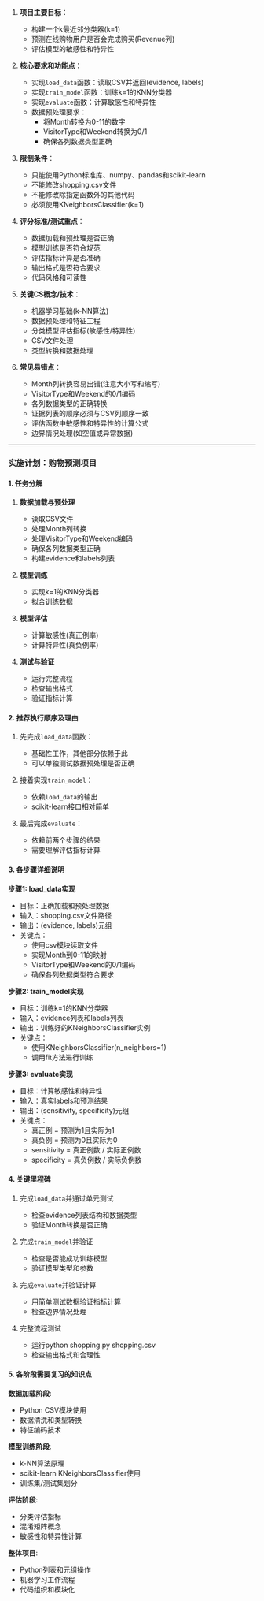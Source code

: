 1. **项目主要目标**：
   - 构建一个k最近邻分类器(k=1)
   - 预测在线购物用户是否会完成购买(Revenue列)
   - 评估模型的敏感性和特异性

2. **核心要求和功能点**：
   - 实现`load_data`函数：读取CSV并返回(evidence, labels)
   - 实现`train_model`函数：训练k=1的KNN分类器
   - 实现`evaluate`函数：计算敏感性和特异性
   - 数据预处理要求：
     - 将Month转换为0-11的数字
     - VisitorType和Weekend转换为0/1
     - 确保各列数据类型正确

3. **限制条件**：
   - 只能使用Python标准库、numpy、pandas和scikit-learn
   - 不能修改shopping.csv文件
   - 不能修改除指定函数外的其他代码
   - 必须使用KNeighborsClassifier(k=1)

4. **评分标准/测试重点**：
   - 数据加载和预处理是否正确
   - 模型训练是否符合规范
   - 评估指标计算是否准确
   - 输出格式是否符合要求
   - 代码风格和可读性

5. **关键CS概念/技术**：
   - 机器学习基础(k-NN算法)
   - 数据预处理和特征工程
   - 分类模型评估指标(敏感性/特异性)
   - CSV文件处理
   - 类型转换和数据处理

6. **常见易错点**：
   - Month列转换容易出错(注意大小写和缩写)
   - VisitorType和Weekend的0/1编码
   - 各列数据类型的正确转换
   - 证据列表的顺序必须与CSV列顺序一致
   - 评估函数中敏感性和特异性的计算公式
   - 边界情况处理(如空值或异常数据)

---

### 实施计划：购物预测项目

#### 1. 任务分解
1. **数据加载与预处理**
   - 读取CSV文件
   - 处理Month列转换
   - 处理VisitorType和Weekend编码
   - 确保各列数据类型正确
   - 构建evidence和labels列表

2. **模型训练**
   - 实现k=1的KNN分类器
   - 拟合训练数据

3. **模型评估**
   - 计算敏感性(真正例率)
   - 计算特异性(真负例率)

4. **测试与验证**
   - 运行完整流程
   - 检查输出格式
   - 验证指标计算

#### 2. 推荐执行顺序及理由
1. 先完成`load_data`函数：
   - 基础性工作，其他部分依赖于此
   - 可以单独测试数据预处理是否正确

2. 接着实现`train_model`：
   - 依赖`load_data`的输出
   - scikit-learn接口相对简单

3. 最后完成`evaluate`：
   - 依赖前两个步骤的结果
   - 需要理解评估指标计算

#### 3. 各步骤详细说明

**步骤1: load_data实现**
- 目标：正确加载和预处理数据
- 输入：shopping.csv文件路径
- 输出：(evidence, labels)元组
- 关键点：
  - 使用csv模块读取文件
  - 实现Month到0-11的映射
  - VisitorType和Weekend的0/1编码
  - 确保各列数据类型符合要求

**步骤2: train_model实现** 
- 目标：训练k=1的KNN分类器
- 输入：evidence列表和labels列表
- 输出：训练好的KNeighborsClassifier实例
- 关键点：
  - 使用KNeighborsClassifier(n_neighbors=1)
  - 调用fit方法进行训练

**步骤3: evaluate实现**
- 目标：计算敏感性和特异性
- 输入：真实labels和预测结果
- 输出：(sensitivity, specificity)元组
- 关键点：
  - 真正例 = 预测为1且实际为1
  - 真负例 = 预测为0且实际为0
  - sensitivity = 真正例数 / 实际正例数
  - specificity = 真负例数 / 实际负例数

#### 4. 关键里程碑
1. 完成`load_data`并通过单元测试
   - 检查evidence列表结构和数据类型
   - 验证Month转换是否正确

2. 完成`train_model`并验证
   - 检查是否能成功训练模型
   - 验证模型类型和参数

3. 完成`evaluate`并验证计算
   - 用简单测试数据验证指标计算
   - 检查边界情况处理

4. 完整流程测试
   - 运行python shopping.py shopping.csv
   - 检查输出格式和合理性

#### 5. 各阶段需要复习的知识点

**数据加载阶段**:
- Python CSV模块使用
- 数据清洗和类型转换
- 特征编码技术

**模型训练阶段**:
- k-NN算法原理
- scikit-learn KNeighborsClassifier使用
- 训练集/测试集划分

**评估阶段**:
- 分类评估指标
- 混淆矩阵概念
- 敏感性和特异性计算

**整体项目**:
- Python列表和元组操作
- 机器学习工作流程
- 代码组织和模块化